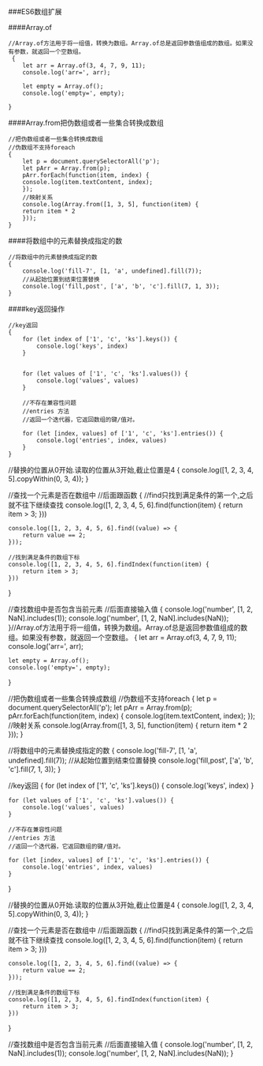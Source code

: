 ###ES6数组扩展


####Array.of
    
    //Array.of方法用于将一组值，转换为数组。Array.of总是返回参数值组成的数组。如果没有参数，就返回一个空数组。
     {
        let arr = Array.of(3, 4, 7, 9, 11);
        console.log('arr=', arr);

        let empty = Array.of();
        console.log('empty=', empty);
    
    }

####Array.from把伪数组或者一些集合转换成数组

    //把伪数组或者一些集合转换成数组
    //伪数组不支持foreach
    {
        let p = document.querySelectorAll('p');
        let pArr = Array.from(p);
        pArr.forEach(function(item, index) {
        console.log(item.textContent, index);
        });
        //映射关系
        console.log(Array.from([1, 3, 5], function(item) {
        return item * 2
        }));
    }

####将数组中的元素替换成指定的数

    //将数组中的元素替换成指定的数
    {
        console.log('fill-7', [1, 'a', undefined].fill(7));
        //从起始位置到结束位置替换
        console.log('fill,post', ['a', 'b', 'c'].fill(7, 1, 3));
    }

####key返回操作

    //key返回
    {
        for (let index of ['1', 'c', 'ks'].keys()) {
            console.log('keys', index)
        }


        for (let values of ['1', 'c', 'ks'].values()) {
            console.log('values', values)
        }

        //不存在兼容性问题
        //entries 方法
        //返回一个迭代器，它返回数组的键/值对。

        for (let [index, values] of ['1', 'c', 'ks'].entries()) {
            console.log('entries', index, values)
        }
    }


//替换的位置从0开始.读取的位置从3开始,截止位置是4
{
    console.log([1, 2, 3, 4, 5].copyWithin(0, 3, 4));
}

//查找一个元素是否在数组中
//后面跟函数
{
    //find只找到满足条件的第一个,之后就不往下继续查找
    console.log([1, 2, 3, 4, 5, 6].find(function(item) {
        return item > 3;
    }))

    console.log([1, 2, 3, 4, 5, 6].find((value) => {
        return value == 2;
    }));

    //找到满足条件的数组下标
    console.log([1, 2, 3, 4, 5, 6].findIndex(function(item) {
        return item > 3;
    }))
}


//查找数组中是否包含当前元素
//后面直接输入值
{
    console.log('number', [1, 2, NaN].includes(1));
    console.log('number', [1, 2, NaN].includes(NaN));
}//Array.of方法用于将一组值，转换为数组。Array.of总是返回参数值组成的数组。如果没有参数，就返回一个空数组。
{
    let arr = Array.of(3, 4, 7, 9, 11);
    console.log('arr=', arr);

    let empty = Array.of();
    console.log('empty=', empty);

}


//把伪数组或者一些集合转换成数组
//伪数组不支持foreach
{
    let p = document.querySelectorAll('p');
    let pArr = Array.from(p);
    pArr.forEach(function(item, index) {
        console.log(item.textContent, index);
    });
    //映射关系
    console.log(Array.from([1, 3, 5], function(item) {
        return item * 2
    }));
}

//将数组中的元素替换成指定的数
{
    console.log('fill-7', [1, 'a', undefined].fill(7));
    //从起始位置到结束位置替换
    console.log('fill,post', ['a', 'b', 'c'].fill(7, 1, 3));
}


//key返回
{
    for (let index of ['1', 'c', 'ks'].keys()) {
        console.log('keys', index)
    }


    for (let values of ['1', 'c', 'ks'].values()) {
        console.log('values', values)
    }

    //不存在兼容性问题
    //entries 方法
    //返回一个迭代器，它返回数组的键/值对。

    for (let [index, values] of ['1', 'c', 'ks'].entries()) {
        console.log('entries', index, values)
    }
}


//替换的位置从0开始.读取的位置从3开始,截止位置是4
{
    console.log([1, 2, 3, 4, 5].copyWithin(0, 3, 4));
}

//查找一个元素是否在数组中
//后面跟函数
{
    //find只找到满足条件的第一个,之后就不往下继续查找
    console.log([1, 2, 3, 4, 5, 6].find(function(item) {
        return item > 3;
    }))

    console.log([1, 2, 3, 4, 5, 6].find((value) => {
        return value == 2;
    }));

    //找到满足条件的数组下标
    console.log([1, 2, 3, 4, 5, 6].findIndex(function(item) {
        return item > 3;
    }))
}


//查找数组中是否包含当前元素
//后面直接输入值
{
    console.log('number', [1, 2, NaN].includes(1));
    console.log('number', [1, 2, NaN].includes(NaN));
}